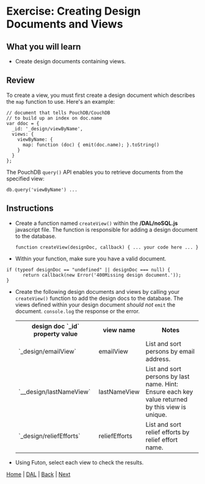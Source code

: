 # Exercise: Creating Design Documents and Views

## What you will learn

- Create design documents containing views.

## Review

To create a view, you must first create a design document which describes the `map` function to use.  Here's an example:

```
// document that tells PouchDB/CouchDB
// to build up an index on doc.name
var ddoc = {
  _id: '_design/viewByName',
  views: {
    viewByName: {
      map: function (doc) { emit(doc.name); }.toString()
    }
  }
};
```

The PouchDB `query()` API enables you to retrieve documents from the specified view:

```
db.query('viewByName') ...
```

## Instructions


- Create a function named `createView()` within the **/DAL/noSQL.js** javascript file.  The function is responsible for adding a design document to the database.

  ```
  function createView(designDoc, callback) { ... your code here ... }
  ```

- Within your function, make sure you have a valid document.

```
if (typeof designDoc == "undefined" || designDoc === null) {
      return callback(new Error('400Missing design document.'));
}
```

- Create the following design documents and views by calling your `createView()` function to add the design docs to the database.  The views defined within your design document _should not_ `emit` the document.  `console.log` the response or the error.

  <table>
    <tr>
      <th>design doc `_id` property value</th>
      <th>view name</th>
      <th>Notes</th>
    </tr>
    <tr>
      <td>`_design/emailView`</td>
      <td>emailView</td>
      <td>List and sort persons by email address.</td>
    </tr>  
    <tr>
      <td>`__design/lastNameView`</td>
      <td>lastNameView</td>
      <td>List and sort persons by last name.  Hint: Ensure each key value returned by this view is unique.</td>
    </tr>  
    <tr>
      <td>`_design/reliefEfforts`</td>
      <td>reliefEfforts</td>
      <td>List and sort relief efforts by relief effort name.</td>
    </tr>  
  </table>

- Using Futon, select each view to check the results.

[Home](/)  |  [DAL](/DAL)  |  [Back](/DAL/5)  |  [Next](/DAL/7)
